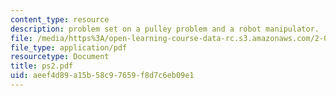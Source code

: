 ```yaml
---
content_type: resource
description: problem set on a pulley problem and a robot manipulator.
file: /media/https%3A/open-learning-course-data-rc.s3.amazonaws.com/2-003j-dynamics-and-control-i-fall-2007/aeef4d89a15b58c97659f8d7c6eb09e1_ps2.pdf
file_type: application/pdf
resourcetype: Document
title: ps2.pdf
uid: aeef4d89-a15b-58c9-7659-f8d7c6eb09e1
---
```

